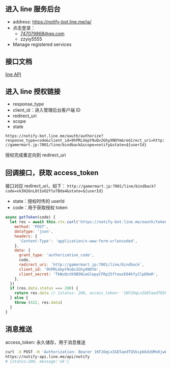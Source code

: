 ## 进入 line 服务后台

- address: https://notify-bot.line.me/ja/
- 点击登录：
  - 747079868@qq.com
  - zzyiy5555
- Manage registered services

## 接口文档

[line API](https://notify-bot.line.me/doc/ja/)

## 进入 line 授权链接

- response_type
- client_id：进入管理后台客户端 ID
- redirect_uri
- scope
- state

`https://notify-bot.line.me/oauth/authorize?response_type=code&client_id=9hPRLUepY9uQv2GhyXNOYm&redirect_uri=http://gamermart.jp:7001/line/bindback&scope=notify&state=${userId}`

授权完成重定向到 redirect_uri

## 回调接口，获取 access_token

接口对应 redirect_uri，如下：
`http://gamermart.jp:7001/line/bindback?code=xk3H2GnL8tIoO2Ylo7Bda4&state=${userId}`

- state：授权时传的 userId
- code：用于获取授权 token

```js
async getToken(code) {
  let res = await this.ctx.curl('https://notify-bot.line.me/oauth/token', {
    method: 'POST',
    dataType: 'json',
    headers: {
      'Content-Type': 'application/x-www-form-urlencoded',
    },
    data: {
      grant_type: 'authorization_code',
      code,
      redirect_uri: `http://gamermart.jp:7001/line/bindback`,
      client_id: '9hPRLUepY9uQv2GhyXNOYm',
      client_secret: 'TkWuQstK9B5NiaGlwpyCFRp25ftowzE04kfy2lpD0eR',
    },
  })
  if (res.data.status === 200) {
    return res.data // {status: 200, access_token: '1KF2OqLxIGE5aedTQ5kipb6dzDMxKjwEn0s3L5UHonD'}
  } else {
    throw (422, res.data)
  }
}
```

## 消息推送

access_token: 永久储存，用于消息推送

```bash
curl -X POST -H 'Authorization: Bearer 1KF2OqLxIGE5aedTQ5kipb6dzDMxKjwEn0s3L5UHonD' -F 'message=foobar' \
https://notify-api.line.me/api/notify
# {status:200, message:'ok'}
```
